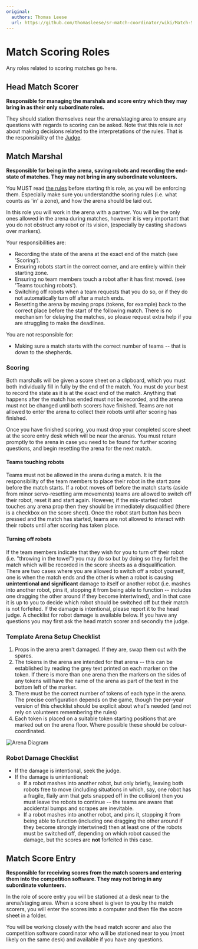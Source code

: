 ```yaml
---
original:
  authors: Thomas Leese
  url: https://github.com/thomasleese/sr-match-coordinator/wiki/Match-Scoring
---
```

# Match Scoring Roles

Any roles related to scoring matches go here.

## Head Match Scorer

**Responsible for managing the marshals and score entry which they may bring in as their only subordinate roles.**

They should station themselves near the arena/staging area to ensure any questions with regards to scoring can be asked.
Note that this role is _not_ about making decisions related to the interpretations of the rules. That is the responsibility of the [Judge](/competition/matches/judging).

## Match Marshal

**Responsible for being in the arena, saving robots and recording the end-state of matches. They may not bring in any subordinate volunteers.**

You MUST read [the rules](https://www.studentrobotics.org/docs/rules/) before starting this role, as you will be enforcing them. Especially make sure you understandthe scoring rules (i.e. what counts as 'in' a zone), and how the arena should be laid out.

In this role you will work in the arena with a partner. You will be the only ones allowed in the arena during matches, however it is very important that you do not obstruct any robot or its vision, (especially by casting shadows over markers).

Your responsibilities are:
- Recording the state of the arena at the exact end of the match (see 'Scoring').
- Ensuring robots start in the correct corner, and are entirely within their starting zone.
- Ensuring no team members touch a robot after it has first moved. (see 'Teams touching robots').
- Switching off robots when a team requests that you do so, or if they do not automatically turn off after a match ends.
- Resetting the arena by moving props (tokens, for example) back to the correct place before the start of the following match. There is no mechanism for delaying the matches, so please request extra help if you are struggling to make the deadlines.

You are not responsible for:
- Making sure a match starts with the correct number of teams -- that is down to the shepherds.

### Scoring

Both marshalls will be given a score sheet on a clipboard, which you must both individually fill in fully by the end of the match. You must do your best to record the state as it is at the exact end of the match. Anything that happens after the match has ended must not be recorded, and the arena must not be changed until both scorers have finished. Teams are not allowed to enter the arena to collect their robots until after scoring has finished.

Once you have finished scoring, you must drop your completed score sheet at the score entry desk which will be near the arenas. You must return promptly to the arena in case you need to be found for further scoring questions, and begin resetting the arena for the next match.

#### Teams touching robots

Teams must not be allowed in the arena during a match. It is the responsibility of the team members to place their robot in the start zone before the match starts. If a robot moves off before the match starts (aside from minor servo-resetting arm movements) teams are allowed to switch off their robot, reset it and start again. However, if the mis-started robot touches any arena prop then they should be immediately disqualified (there is a checkbox on the score sheet). Once the robot start button has been pressed and the match has started, teams are not allowed to interact with their robots until after scoring has taken place.

#### Turning off robots

If the team members indicate that they wish for you to turn off their robot (i.e. "throwing in the towel") you may do so but by doing so they forfeit the match which will be recorded in the score sheets as a disqualification. There are two cases where you are allowed to switch off a robot yourself, one is when the match ends and the other is when a robot is causing **unintentional and significant** damage to itself or another robot (i.e. mashes into another robot, pins it, stopping it from being able to function -- includes one dragging the other around if they become intertwined), and in that case it is up to you to decide which robot should be switched off but their match is not forfeited. If the damage is intentional, please report it to the head judge. A checklist for robot damage is available below.
If you have any questions you may first ask the head match scorer and secondly the judge.

### Template Arena Setup Checklist

1. Props in the arena aren't damaged. If they are, swap them out with the spares.
2. The tokens in the arena are intended for that arena -- this can be established by reading the grey text printed on each marker on the token.
   If there is more than one arena then the markers on the sides of any tokens will have the name of the arena as part of the text in the bottom left of the marker.
3. There must be the correct number of tokens of each type in the arena. The precise configuration depends on the game, though the per-year version of this checklist should be explicit about what's needed (and not rely on volunteers remembering the rules)
4. Each token is placed on a suitable token starting positions that are marked out on the arena floor. Where possible these should be colour-coordinated.

![Arena Diagram]()

### Robot Damage Checklist

- If the damage is intentional, seek the judge.
- If the damage is unintentional:
  - If a robot mashes into another robot, but only briefly, leaving both robots free to move (including situations in which, say, one robot has a fragile, flaily arm that gets snapped off in the collision) then you must leave the robots to continue -- the teams are aware that accidental bumps and scrapes are inevitable.
  - If a robot mashes into another robot, and pins it, stopping it from being able to function (including one dragging the other around if they become strongly intertwined) then at least one of the robots must be switched off, depending on which robot caused the damage, but the scores are **not** forfeited in this case.

## Match Score Entry

**Responsible for receiving scores from the match scorers and entering them into the competition software. They may not bring in any subordinate volunteers.**

In the role of score entry you will be stationed at a desk near to the arena/staging area. When a score sheet is given to you by the match scorers, you will enter the scores into a computer and then file the score sheet in a folder.

You will be working closely with the head match scorer and also the competition software coordinator who will be stationed near to you (most likely on the same desk) and available if you have any questions.
